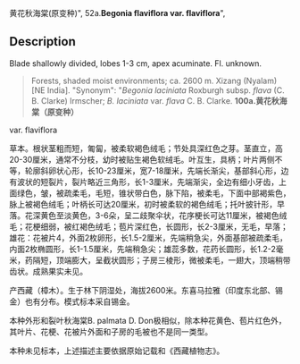 黄花秋海棠(原变种)",
52a.**Begonia flaviflora var. flaviflora**",

## Description
Blade shallowly divided, lobes 1-3 cm, apex acuminate. Fl. unknown.

> Forests, shaded moist environments; ca. 2600 m. Xizang (Nyalam) [NE India].
  "Synonym": "*Begonia* *laciniata* Roxburgh subsp. *flava* (C. B. Clarke) Irmscher; *B. laciniata* var. *flava* C. B. Clarke.
**100a.黄花秋海棠（原变种）**

var. flaviflora

草本。根状茎粗而短，匍匐，被柔软褐色绒毛；节处具深红色之芽。茎直立，高20-30厘米，通常不分枝，幼时被贴生褐色软绒毛。叶互生，具柄；叶片两侧不等，轮廓斜卵状心形，长10-23厘米，宽7-18厘米，先端长渐尖，基部斜心形，边有波状的短裂片，裂片略近三角形，长1-3厘米，先端渐尖，全边有细小牙齿，上面绿色，皱，被疏柔毛，毛短，锥状带白色，脉下陷，被柔毛，下面中部褐紫色，脉上被褐色绒毛；叶柄长可达20厘米，初时被柔软的褐色绒毛；托叶披针形，早落。花深黄色至淡黄色，3-6朵，呈二歧聚伞状，花序梗长可达11厘米，被褐色绒毛；花梗细弱，被红褐色绒毛；苞片深红色，长圆形，长2-3厘米，无毛，早落；雄花：花被片4，外面2枚卵形，长1.5-2厘米，先端稍急尖，外面基部被疏柔毛，内面2枚椭圆形，长1-1.5厘米，先端稍急尖；雄蕊多数，花药长圆形，长1.2-2毫米，药隔短，顶端膨大，呈截状圆形；子房三棱形，微被柔毛，一翅大，顶端稍带齿状。成熟果实未见。

产西藏（樟木）。生于林下阴湿处，海拔2600米。东喜马拉雅（印度东北部、锡金）也有分布。模式标本采自锡金。

本种外形和裂叶秋海棠B. palmata D. Don极相似，除本种花黄色、苞片红色外，其叶片、花梗、花被片外面和子房的毛被也不是同一类型。

本种未见标本，上述描述主要依据原始记载和《西藏植物志》。
